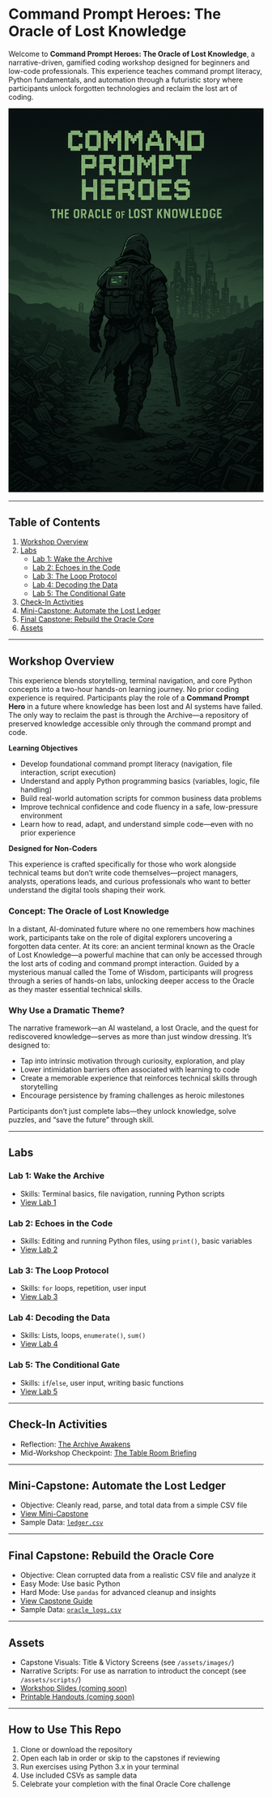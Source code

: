 
# Command Prompt Heroes: The Oracle of Lost Knowledge

Welcome to **Command Prompt Heroes: The Oracle of Lost Knowledge**, a narrative-driven, gamified coding workshop designed for beginners and low-code professionals. This experience teaches command prompt literacy, Python fundamentals, and automation through a futuristic story where participants unlock forgotten technologies and reclaim the lost art of coding.

![comic-intro-portrait](./assets/images/comic-intro-portrait.png)

---

## Table of Contents

1. [Workshop Overview](#workshop-overview)
2. [Labs](#labs)
   - [Lab 1: Wake the Archive](#lab-1-wake-the-archive)
   - [Lab 2: Echoes in the Code](#lab-2-echoes-in-the-code)
   - [Lab 3: The Loop Protocol](#lab-3-the-loop-protocol)
   - [Lab 4: Decoding the Data](#lab-4-decoding-the-data)
   - [Lab 5: The Conditional Gate](#lab-5-the-conditional-gate)
3. [Check-In Activities](#check-in-activities)
4. [Mini-Capstone: Automate the Lost Ledger](#mini-capstone-automate-the-lost-ledger)
5. [Final Capstone: Rebuild the Oracle Core](#final-capstone-rebuild-the-oracle-core)
6. [Assets](#assets)

---

## Workshop Overview

This experience blends storytelling, terminal navigation, and core Python concepts into a two-hour hands-on learning journey. No prior coding experience is required. Participants play the role of a **Command Prompt Hero** in a future where knowledge has been lost and AI systems have failed. The only way to reclaim the past is through the Archive—a repository of preserved knowledge accessible only through the command prompt and code.

**Learning Objectives**

- Develop foundational command prompt literacy (navigation, file interaction, script execution)
- Understand and apply Python programming basics (variables, logic, file handling)
- Build real-world automation scripts for common business data problems
- Improve technical confidence and code fluency in a safe, low-pressure environment
- Learn how to read, adapt, and understand simple code—even with no prior experience

**Designed for Non-Coders**

This experience is crafted specifically for those who work alongside technical teams but don’t write code themselves—project managers, analysts, operations leads, and curious professionals who want to better understand the digital tools shaping their work.

### Concept: The Oracle of Lost Knowledge

In a distant, AI-dominated future where no one remembers how machines work, participants take on the role of digital explorers uncovering a forgotten data center. At its core: an ancient terminal known as the Oracle of Lost Knowledge—a powerful machine that can only be accessed through the lost arts of coding and command prompt interaction. Guided by a mysterious manual called the Tome of Wisdom, participants will progress through a series of hands-on labs, unlocking deeper access to the Oracle as they master essential technical skills.


### Why Use a Dramatic Theme?

The narrative framework—an AI wasteland, a lost Oracle, and the quest for rediscovered knowledge—serves as more than just window dressing. It’s designed to:
- Tap into intrinsic motivation through curiosity, exploration, and play
- Lower intimidation barriers often associated with learning to code
- Create a memorable experience that reinforces technical skills through storytelling
- Encourage persistence by framing challenges as heroic milestones

Participants don’t just complete labs—they unlock knowledge, solve puzzles, and “save the future” through skill.

---

## Labs

### Lab 1: Wake the Archive

- Skills: Terminal basics, file navigation, running Python scripts
- [View Lab 1](./workshop/labs/lab1_wake_the_archive.md)

### Lab 2: Echoes in the Code

- Skills: Editing and running Python files, using `print()`, basic variables
- [View Lab 2](./workshop/labs/lab2_echoes_in_the_code.md)

### Lab 3: The Loop Protocol

- Skills: `for` loops, repetition, user input
- [View Lab 3](./workshop/labs/lab3_the_loop_protocol.md)

### Lab 4: Decoding the Data

- Skills: Lists, loops, `enumerate()`, `sum()`
- [View Lab 4](./workshop/labs/lab4_decoding_the_data.md)

### Lab 5: The Conditional Gate

- Skills: `if`/`else`, user input, writing basic functions
- [View Lab 5](./workshop/labs/lab5_the_conditional_gate.md)

---

## Check-In Activities

- Reflection: [The Archive Awakens](./workshop/checkins/reflection_the_archive_awakens.md)
- Mid-Workshop Checkpoint: [The Table Room Briefing](./workshop/checkins/checkin_table_room_briefing.md)

---

## Mini-Capstone: Automate the Lost Ledger

- Objective: Cleanly read, parse, and total data from a simple CSV file
- [View Mini-Capstone](./workshop/capstones/mini_capstone_automate_the_lost_ledger.md)
- Sample Data: [`ledger.csv`](./workshop/data/ledger.csv)

---

## Final Capstone: Rebuild the Oracle Core

- Objective: Clean corrupted data from a realistic CSV file and analyze it
- Easy Mode: Use basic Python
- Hard Mode: Use `pandas` for advanced cleanup and insights
- [View Capstone Guide](./workshop/capstones/final_capstone_rebuild_oracle_core.md)
- Sample Data: [`oracle_logs.csv`](./workshop/data/oracle_logs.csv)

---

## Assets

- Capstone Visuals: Title & Victory Screens (see `/assets/images/`)
- Narrative Scripts: For use as narration to introduct the concept (see `/assets/scripts/`)
- [Workshop Slides (coming soon)]()
- [Printable Handouts (coming soon)]()

---

## How to Use This Repo

1. Clone or download the repository
2. Open each lab in order or skip to the capstones if reviewing
3. Run exercises using Python 3.x in your terminal
4. Use included CSVs as sample data
5. Celebrate your completion with the final Oracle Core challenge
